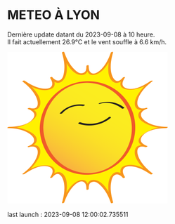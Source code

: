 # METEO À LYON

Dernière update datant du 2023-09-08 à 10 heure.  
Il fait actuellement 26.9°C et le vent souffle à 6.6 km/h.      

![](./.github/sun.png)

last launch : 2023-09-08 12:00:02.735511
